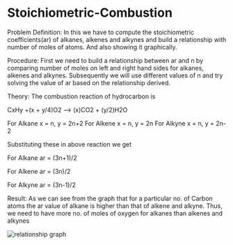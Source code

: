 # Stoichiometric-Combustion

Problem Definition:
In this we have to compute the stoichiometric coefficients(ar) of alkanes, alkenes and alkynes and build a relationship with number of moles of atoms. And also showing it graphically.

Procedure:
First we need to build a relationship between ar and n by comparing number of moles on left and right hand sides for alkanes, alkenes and alkynes. Subsequently we will use different values of n and try solving the value of ar based on the relationship derived.

Theory:
The combustion reaction of hydrocarbon is 

CxHy +(x + y/4)O2 --> (x)CO2 + (y/2)H2O

For Alkane  x = n, y = 2n+2
For Alkene  x = n, y = 2n
For Alkyne  x = n, y = 2n-2

Substituting these in above reaction we get 

For Alkane ar = (3n+1)/2

For Alkene ar = (3n)/2

For Alkyne ar = (3n-1)/2

Result:
As we can see from the graph that for a particular no. of Carbon atoms the ar value of alkane is higher than that of alkene and alkyne. Thus, we need to have more no. of moles of oxygen for alkanes than alkenes and alkynes 

![relationship graph](https://user-images.githubusercontent.com/74448981/102005351-34522f00-3d3e-11eb-81fb-7964e9930b03.png)
